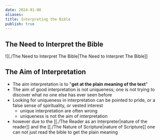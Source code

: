 ```yaml
---
date: 2024-01-06
aliases: 
title: Interpreting the Bible
publish: true
---
```


## The Need to Interpret the Bible
![[./The Need to Interpret The Bible|The Need to Interpret The Bible]]


## The Aim of Interpretation
* The aim interpretation is to "**get at the plain meaning of the text**"
* The aim of good interpretation is not uniqueness; one is not trying to discover what no one else has ever seen before
* Looking for uniqueness in interpretation can be pointed to pride, or a false sense of spirituality, or vested interest
    * unique interpretation are often wrong
    * uniqueness is not the aim of interpretation
* however due to the [[./The Reader as an Interpreter|nature of the reader]] and the [[./The Nature of Scripture|nature of Scripture]] one can  not just read the bible to get the plain meaning